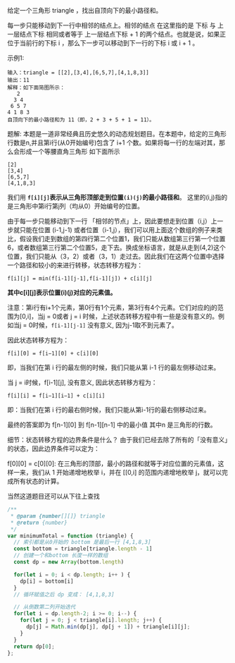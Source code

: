 给定一个三角形 triangle ，找出自顶向下的最小路径和。

每一步只能移动到下一行中相邻的结点上。相邻的结点 在这里指的是 下标 与 上一层结点下标 相同或者等于 上一层结点下标 + 1 的两个结点。也就是说，如果正位于当前行的下标 i ，那么下一步可以移动到下一行的下标 i 或 i + 1 。

示例1:
```
输入：triangle = [[2],[3,4],[6,5,7],[4,1,8,3]]
输出：11
解释：如下面简图所示：
   2
  3 4
 6 5 7
4 1 8 3
自顶向下的最小路径和为 11（即，2 + 3 + 5 + 1 = 11）。
```

题解:
本题是一道非常经典且历史悠久的动态规划题目。在本题中，给定的三角形行数是n,并且第i行(从0开始编号)包含了 i+1 个数。如果将每一行的左端对其，那么会形成一个等腰直角三角形 如下面所示

```
[2]
[3,4]
[6,5,7]
[4,1,8,3]
```

我们用 **`f[i][j]`表示从三角形顶部走到位置`(i)(j)`的最小路径和**。 这里的(i,j)指的是三角形中第i行第j列（均从0）开始编号的位置。

由于每一步只能移动到下一行 「相邻的节点」上，因此要想走到位置（i,j）上一步就只能在位置 (i-1,j-1) 或者位置（i-1,j），我们可以用上面这个数组的例子来类比，假设我们走到数组的第四行第二个位置1，我们只能从数组第三行第一个位置6，或者数组第三行第二个位置5，走下去。换成坐标语言，就是从走到(4,2)这个位置，我们只能从（3，2）或者（3，1）走过去。因此我们在这两个位置中选择一个路径和较小的来进行转移，状态转移方程为：

```
f[i][j] = min(f[i-1][j-1],f[i-1][j]) + c[i][j]
```

**其中c[i][j]表示位置(i)(j)对应的元素值。**

注意：第i行有i+1个元素，第0行有1个元素，第3行有4个元素。它们对应的j的范围为[0,i]，当j = 0或者 j = i 时候，上述状态转移方程中有一些是没有意义的。例如当j = 0时候，`f[i-1][j-1]` 没有意义, 因为j-1取不到元素了。

因此状态转移方程为：
```
f[i][0] = f[i−1][0] + c[i][0]
```
即，当我们在第 i 行的最左侧的时候，我们只能从第 i-1 行的最左侧移动过来。

当 j = i时候，f[i-1][j], 没有意义, 因此状态转移方程为：
```
f[i][i] = f[i−1][i−1] + c[i][i]
```
即：当我们在第 i 行的最右侧时候，我们只能从第i-1行的最右侧移动过来。

最终的答案即为 f[n-1][0] 到 f[n-1][n-1] 中的最小值 其中n 是三角形的行数。

细节：状态转移方程的边界条件是什么？ 由于我们已经去除了所有的「没有意义」的状态，因此边界条件可以定为：

f[0][0] = c[0][0]: 在三角形的顶部，最小的路径和就等于对应位置的元素值，这样一来，我们从 1 开始递增地枚举 i，并在 [[0,i] 的范围内递增地枚举 j，就可以完成所有状态的计算。

当然这道题目还可以从下往上查找

```js
/**
 * @param {number[][]} triangle
 * @return {number}
 */
var minimumTotal = function (triangle) {
  // 索引都是从0开始的 bottom 是最后一行 [4,1,8,3]
  const bottom = triangle[triangle.length - 1]
  // 创建一个和bottom 长度一样的数组 
  const dp = new Array(bottom.length)

  for(let i = 0; i < dp.length; i++ ) {
    dp[i] = bottom[i]
  }
  // 循环赋值之后 dp 变成： [4,1,8,3]

  // 从倒数第二列开始迭代
  for(let i = dp.length-2; i >= 0; i--) {
    for(let j = 0; j < triangle[i].length; j++) {
      dp[j] = Math.min(dp[j], dp[j + 1]) + triangle[i][j];
    }
  }
  return dp[0];
};
```


